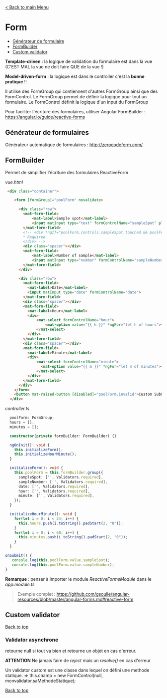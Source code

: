 [< Back to main Menu](https://github.com/gsoulie/angular-resources/blob/master/ng-sheet.md)    

# Form

* [Générateur de formulaire](#générateur-de-formulaire)         
* [FormBuilder](#formbuilder)     
* [Custom validator](#custom-validator)     

**Template-driven** : la logique de validation du formulaire est dans la vue (C'EST MAL la vue ne doit faire QUE de la vue !)

**Model-driven-form** : la logique est dans le controller c'est la **bonne pratique** !!

Il utilise des FormGroup qui contiennent d'autres FormGroup ainsi que des FormControl. Le FormGroup permet de définir la logique pour tout un formulaire.
Le FormControl définit la logique d'un input du FormGroup

Pour faciliter l'écriture des formulaires, utiliser Angular FormBuilder : https://angular.io/guide/reactive-forms


## Générateur de formulaires

Générateur automatique de formulaires : http://zerocodeform.com/

## FormBuilder

Permet de simplifier l'écriture des formulaires ReactiveForm

*vue.html*
````html
 <div class="container">

    <form [formGroup]="poolForm" novalidate>

      <div class="row">
        <mat-form-field>
            <mat-label>Sample spot</mat-label>
            <input matInput type="text" formControlName="sampleSpot" placeholder="">
        </mat-form-field>
        <!-- <div *ngIf="poolForm.controls.sampleSpot.touched && poolForm.controls.sampleSpot.errors?.required">
        * Required
        </div> -->
        <div class="spacer"></div>
        <mat-form-field>
            <mat-label>Number of sample</mat-label>
            <input matInput type="number" formControlName="sampleNumber" placeholder="">
        </mat-form-field>
      </div>

      <div class="row">
        <mat-form-field>
          <mat-label>Date</mat-label>
          <input matInput type="date" formControlName="date">
        </mat-form-field>
        <div class="spacer"></div>
        <mat-form-field>
          <mat-label>Hour</mat-label>
          <div>
              <mat-select formControlName="hour">
                  <mat-option value="{{ h }}" *ngFor="let h of hours">{{ h }}</mat-option>
              </mat-select>
          </div>
        </mat-form-field>
        <div class="spacer"></div>
        <mat-form-field>
          <mat-label>Minute</mat-label>
          <div>
              <mat-select formControlName="minute">
                <mat-option value="{{ m }}" *ngFor="let m of minutes">{{ m }}</mat-option>
              </mat-select>
          </div>
        </mat-form-field>
      </div>
    </form>
    <button mat-raised-button [disabled]="poolForm.invalid">Custom Submit button</button>
  </div>
````

*controller.ts*
````typescript
  poolForm: FormGroup;
  hours = [];
  minutes = [];

  constructor(private formBuilder: FormBuilder) {}

  ngOnInit(): void {
    this.initializeForm();
    this.initializeHourMinute();
  }

  initializeForm(): void {
    this.poolForm = this.formBuilder.group({
      sampleSpot: ['', Validators.required],
      sampleNumber: ['', Validators.required],
      date: ['', Validators.required],
      hour: ['', Validators.required],
      minute: ['', Validators.required],
    });
  }

  initializeHourMinute(): void {
    for(let i = 0; i < 24; i++) {
      this.hours.push(i.toString().padStart(2, "0"));
    }
    for(let i = 0; i < 60; i++) {
      this.minutes.push(i.toString().padStart(2, "0"));
    }
  }

onSubmit() {
   console.log(this.poolForm.value.sampleSpot);
   console.log(this.poolForm.value.sampleNumber);
}
````

**Remarque** : penser à importer le module *ReactiveFormsModule* dans le *app.module.ts*

> Exemple complet : https://github.com/gsoulie/angular-resources/blob/master/angular-forms.md#reactive-form

## Custom validator
[Back to top](#form) 

### Validator asynchrone

retourne null si tout va bien et retourne un objet en cas d'erreur.

**ATTENTION** Ne jamais faire de *reject* mais un *resolve(<quelque-chose>)* en cas d'erreur

Un validator custom est une classe dans lequel on défini une methode statique.
=> this.champ = new FormControl(null, monvalidator.saMethodeStatique);

[Back to top](#form)
